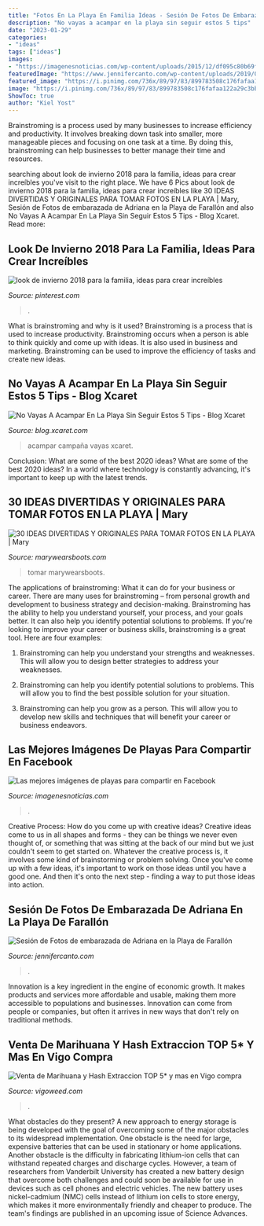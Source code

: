 ```yaml
---
title: "Fotos En La Playa En Familia Ideas - Sesión De Fotos De Embarazada De Adriana En La Playa De Farallón"
description: "No vayas a acampar en la playa sin seguir estos 5 tips"
date: "2023-01-29"
categories:
- "ideas"
tags: ["ideas"]
images:
- "https://imagenesnoticias.com/wp-content/uploads/2015/12/df095c80b69f46c954f6b7a45143665c.jpg"
featuredImage: "https://www.jennifercanto.com/wp-content/uploads/2019/06/adriana-5.jpg"
featured_image: "https://i.pinimg.com/736x/89/97/83/899783508c176fafaa122a29c3bbacd9.jpg"
image: "https://i.pinimg.com/736x/89/97/83/899783508c176fafaa122a29c3bbacd9.jpg"
ShowToc: true
author: "Kiel Yost"
---
```



Brainstroming is a process used by many businesses to increase efficiency and productivity. It involves breaking down task into smaller, more manageable pieces and focusing on one task at a time. By doing this, brainstroming can help businesses to better manage their time and resources.

	

		
searching about look de invierno 2018 para la familia, ideas para crear increíbles you've visit to the right place. We have 6 Pics about look de invierno 2018 para la familia, ideas para crear increíbles like 30 IDEAS DIVERTIDAS Y ORIGINALES PARA TOMAR FOTOS EN LA PLAYA | Mary, Sesión de Fotos de embarazada de Adriana en la Playa de Farallón and also No Vayas A Acampar En La Playa Sin Seguir Estos 5 Tips - Blog Xcaret. Read more:
		
    
## Look De Invierno 2018 Para La Familia, Ideas Para Crear Increíbles

<img loading=lazy src="https://i.pinimg.com/736x/89/97/83/899783508c176fafaa122a29c3bbacd9.jpg" onerror="this.onerror=null;this.src='https://tse3.mm.bing.net/th?id=OIP.eBEfOtsr4nfYhZte0XTbNgHaLH&amp;pid=15.1';" alt="look de invierno 2018 para la familia, ideas para crear increíbles">

_Source: pinterest.com_

>. 

	

What is brainstroming and why is it used?
Brainstroming is a process that is used to increase productivity. Brainstroming occurs when a person is able to think quickly and come up with ideas. It is also used in business and marketing. Brainstroming can be used to improve the efficiency of tasks and create new ideas.

    
## No Vayas A Acampar En La Playa Sin Seguir Estos 5 Tips - Blog Xcaret

<img loading=lazy src="https://blog.xcaret.com/es/wp-content/uploads/2019/10/Diseño-sin-título-3-1.jpg" onerror="this.onerror=null;this.src='https://tse1.mm.bing.net/th?id=OIP.68f_OOe_Z1_dQfpaSQLaMwHaEY&amp;pid=15.1';" alt="No Vayas A Acampar En La Playa Sin Seguir Estos 5 Tips - Blog Xcaret">

_Source: blog.xcaret.com_

>acampar campaña vayas xcaret. 

	

Conclusion: What are some of the best 2020 ideas?
What are some of the best 2020 ideas? In a world where technology is constantly advancing, it's important to keep up with the latest trends.

    
## 30 IDEAS DIVERTIDAS Y ORIGINALES PARA TOMAR FOTOS EN LA PLAYA | Mary

<img loading=lazy src="https://2.bp.blogspot.com/-sQg3-tfDrnE/WlpGSq_RIpI/AAAAAAAACAc/y2wWBTPZ2JIVPSM2IuvCYWSXT-kh-rSGQCLcBGAs/s1600/villa%2Bgesell%2Bcosta%2Batlantica.jpg" onerror="this.onerror=null;this.src='https://tse4.mm.bing.net/th?id=OIP.uYjbCa-AcRcBBh-efko3SwHaLM&amp;pid=15.1';" alt="30 IDEAS DIVERTIDAS Y ORIGINALES PARA TOMAR FOTOS EN LA PLAYA | Mary">

_Source: marywearsboots.com_

>tomar marywearsboots. 

	

The applications of brainstroming: What it can do for your business or career.
There are many uses for brainstroming – from personal growth and development to business strategy and decision-making. Brainstroming has the ability to help you understand yourself, your process, and your goals better. It can also help you identify potential solutions to problems.
If you're looking to improve your career or business skills, brainstroming is a great tool. Here are four examples:

1) Brainstroming can help you understand your strengths and weaknesses. This will allow you to design better strategies to address your weaknesses.

2) Brainstroming can help you identify potential solutions to problems. This will allow you to find the best possible solution for your situation.

3) Brainstroming can help you grow as a person. This will allow you to develop new skills and techniques that will benefit your career or business endeavors.

    
## Las Mejores Imágenes De Playas Para Compartir En Facebook

<img loading=lazy src="https://imagenesnoticias.com/wp-content/uploads/2015/12/df095c80b69f46c954f6b7a45143665c.jpg" onerror="this.onerror=null;this.src='https://tse1.mm.bing.net/th?id=OIP.MzZu5dZIuvZjH1BG3EseGQHaKA&amp;pid=15.1';" alt="Las mejores imágenes de playas para compartir en Facebook">

_Source: imagenesnoticias.com_

>. 

	

Creative Process: How do you come up with creative ideas?
Creative ideas come to us in all shapes and forms - they can be things we never even thought of, or something that was sitting at the back of our mind but we just couldn't seem to get started on.
Whatever the creative process is, it involves some kind of brainstorming or problem solving. Once you've come up with a few ideas, it's important to work on those ideas until you have a good one. And then it's onto the next step - finding a way to put those ideas into action.

    
## Sesión De Fotos De Embarazada De Adriana En La Playa De Farallón

<img loading=lazy src="https://www.jennifercanto.com/wp-content/uploads/2019/06/adriana-5.jpg" onerror="this.onerror=null;this.src='https://tse2.mm.bing.net/th?id=OIP.Nxdnl771AYuLkXranybkRAHaFA&amp;pid=15.1';" alt="Sesión de Fotos de embarazada de Adriana en la Playa de Farallón">

_Source: jennifercanto.com_

>. 

	

Innovation is a key ingredient in the engine of economic growth. It makes products and services more affordable and usable, making them more accessible to populations and businesses. Innovation can come from people or companies, but often it arrives in new ways that don't rely on traditional methods.

    
## Venta De Marihuana Y Hash Extraccion TOP 5* Y Mas En Vigo Compra

<img loading=lazy src="https://vigoweed.com/wp-content/uploads/2020/09/IMG-20200728-WA0040.jpg" onerror="this.onerror=null;this.src='https://tse2.mm.bing.net/th?id=OIP.pECiQiyUp9lH-A2BKW5X7QHaJ4&amp;pid=15.1';" alt="Venta de Marihuana y Hash Extraccion TOP 5* y mas en Vigo compra">

_Source: vigoweed.com_

>. 

	

What obstacles do they present?
A new approach to energy storage is being developed with the goal of overcoming some of the major obstacles to its widespread implementation. One obstacle is the need for large, expensive batteries that can be used in stationary or home applications. Another obstacle is the difficulty in fabricating lithium-ion cells that can withstand repeated charges and discharge cycles. However, a team of researchers from Vanderbilt University has created a new battery design that overcome both challenges and could soon be available for use in devices such as cell phones and electric vehicles. The new battery uses nickel-cadmium (NMC) cells instead of lithium ion cells to store energy, which makes it more environmentally friendly and cheaper to produce. The team's findings are published in an upcoming issue of Science Advances.

